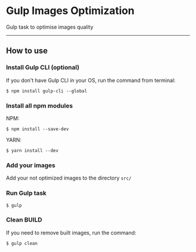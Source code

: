 # Gulp Images Optimization

Gulp task to optimise images quality
<hr/>

## How to use

### Install Gulp CLI (optional)

If you don't have Gulp CLI in your OS, run the command from terminal:

```shell
$ npm install gulp-cli --global
```

### Install all npm modules

NPM:

```shell
$ npm install --save-dev
```

YARN:

```shell
$ yarn install --dev
```

### Add your images

Add your not optimized images to the directory `src/`

### Run Gulp task

```shell
$ gulp
```

### Clean BUILD

If you need to remove built images, run the command:

```shell
$ gulp clean
```